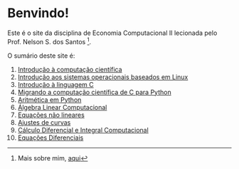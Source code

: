 # Benvindo!

Este é o site da disciplina de Economia Computacional II lecionada pelo Prof. Nelson S. dos Santos [^1].

O sumário deste site é:

1. [Introdução à computação científica](intCompSci.md)
2. [Introdução aos sistemas operacionais baseados em Linux](intOSLinux.md)
3. [Introdução à linguagem C](intC.md)
4. [Migrando a computação científica de C para Python](cToPy.md)
5. [Aritmética em Python](aritPy.md)
6. [Álgebra Linear Computacional](algebralinearcomputacional.md)
7. [Equações não lineares](equacoes_nao_lineares.md)
8. [Ajustes de curvas]()
9. [Cálculo Diferencial e Integral Computacional](calculo.md)
10. [Equações Diferenciais](edop.md)







[^1]: Mais sobre mim, [aqui](https://professor.ufrgs.br/nelsonseixas)
